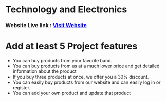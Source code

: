 
<h1>Technology and Electronics</h1>
<h3>Website Live link :  <a style="color: blue;" href="https://flourishing-speculoos-040368.netlify.app/" class="blue-link">Visit Website</a> </h3>

<h1>Add at least 5 Project features</h1>
<ul>
    <li>You can buy products from your favorite band.</li>
    <li>You can buy products from us at a much lower price and get detailed information about the product</li>
    <li>If you buy three products at once, we offer you a 30% discount.</li>
    <li>You can easily buy products from our website and can easily log in or register.</li>
    <li>You can add your own product and update that product</li>
</ul>
